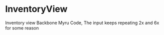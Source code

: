# InventoryView
Inventory view Backbone
Myru Code, The input keeps repeating 2x and 6x for some reason
